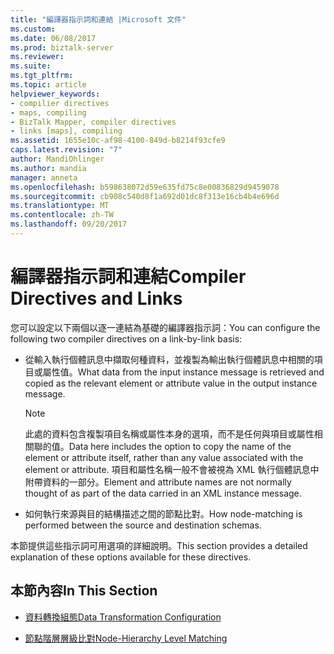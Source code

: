 ```yaml
---
title: "編譯器指示詞和連結 |Microsoft 文件"
ms.custom: 
ms.date: 06/08/2017
ms.prod: biztalk-server
ms.reviewer: 
ms.suite: 
ms.tgt_pltfrm: 
ms.topic: article
helpviewer_keywords:
- compilier directives
- maps, compiling
- BizTalk Mapper, compiler directives
- links [maps], compiling
ms.assetid: 1655e10c-af98-4100-849d-b8214f93cfe9
caps.latest.revision: "7"
author: MandiOhlinger
ms.author: mandia
manager: anneta
ms.openlocfilehash: b598638072d59e635fd75c8e00836829d9459078
ms.sourcegitcommit: cb908c540d8f1a692d01dc8f313e16cb4b4e696d
ms.translationtype: MT
ms.contentlocale: zh-TW
ms.lasthandoff: 09/20/2017
---
```

# <a name="compiler-directives-and-links"></a><span data-ttu-id="9cdd7-102">編譯器指示詞和連結</span><span class="sxs-lookup"><span data-stu-id="9cdd7-102">Compiler Directives and Links</span></span>
<span data-ttu-id="9cdd7-103">您可以設定以下兩個以逐一連結為基礎的編譯器指示詞：</span><span class="sxs-lookup"><span data-stu-id="9cdd7-103">You can configure the following two compiler directives on a link-by-link basis:</span></span>  
  
-   <span data-ttu-id="9cdd7-104">從輸入執行個體訊息中擷取何種資料，並複製為輸出執行個體訊息中相關的項目或屬性值。</span><span class="sxs-lookup"><span data-stu-id="9cdd7-104">What data from the input instance message is retrieved and copied as the relevant element or attribute value in the output instance message.</span></span>  
  
    > [!NOTE]
    >  <span data-ttu-id="9cdd7-105">此處的資料包含複製項目名稱或屬性本身的選項，而不是任何與項目或屬性相關聯的值。</span><span class="sxs-lookup"><span data-stu-id="9cdd7-105">Data here includes the option to copy the name of the element or attribute itself, rather than any value associated with the element or attribute.</span></span> <span data-ttu-id="9cdd7-106">項目和屬性名稱一般不會被視為 XML 執行個體訊息中附帶資料的一部分。</span><span class="sxs-lookup"><span data-stu-id="9cdd7-106">Element and attribute names are not normally thought of as part of the data carried in an XML instance message.</span></span>  
  
-   <span data-ttu-id="9cdd7-107">如何執行來源與目的結構描述之間的節點比對。</span><span class="sxs-lookup"><span data-stu-id="9cdd7-107">How node-matching is performed between the source and destination schemas.</span></span>  
  
 <span data-ttu-id="9cdd7-108">本節提供這些指示詞可用選項的詳細說明。</span><span class="sxs-lookup"><span data-stu-id="9cdd7-108">This section provides a detailed explanation of these options available for these directives.</span></span>  
  
## <a name="in-this-section"></a><span data-ttu-id="9cdd7-109">本節內容</span><span class="sxs-lookup"><span data-stu-id="9cdd7-109">In This Section</span></span>  
  
-   [<span data-ttu-id="9cdd7-110">資料轉換組態</span><span class="sxs-lookup"><span data-stu-id="9cdd7-110">Data Transformation Configuration</span></span>](../core/data-transformation-configuration.md)  
  
-   [<span data-ttu-id="9cdd7-111">節點階層層級比對</span><span class="sxs-lookup"><span data-stu-id="9cdd7-111">Node-Hierarchy Level Matching</span></span>](../core/node-hierarchy-level-matching.md)